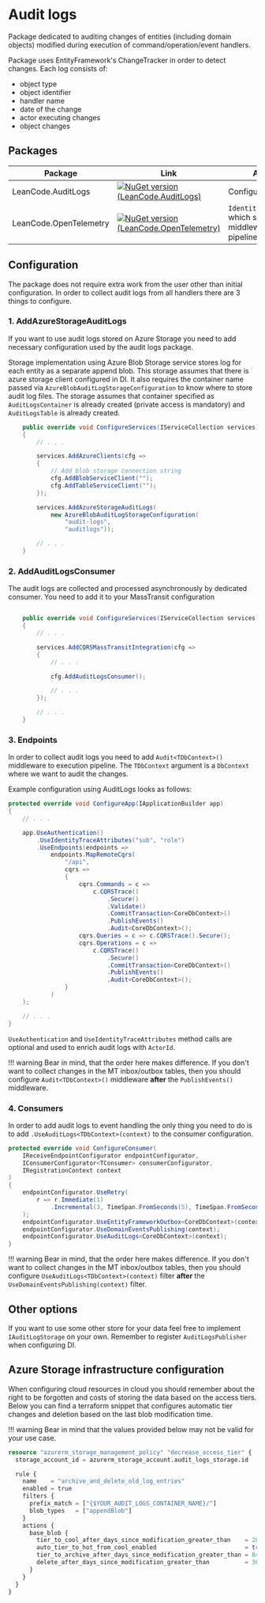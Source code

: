 # Audit logs

Package dedicated to auditing changes of entities (including domain objects) modified during execution of command/operation/event handlers.

Package uses EntityFramework's ChangeTracker in order to detect changes. Each log consists of:

- object type
- object identifier
- handler name
- date of the change
- actor executing changes
- object changes

## Packages

| Package | Link | Application in section |
| --- | ----------- | ----------- |
| LeanCode.AuditLogs | [![NuGet version (LeanCode.AuditLogs)](https://img.shields.io/nuget/vpre/LeanCode.AuditLogs.svg?style=flat-square&logo=nuget)](https://www.nuget.org/packages/LeanCode.AuditLogs/8.0.2260-preview/) | Configuration |
| LeanCode.OpenTelemetry | [![NuGet version (LeanCode.OpenTelemetry)](https://img.shields.io/nuget/vpre/LeanCode.OpenTelemetry.svg?style=flat-square&logo=nuget)](https://www.nuget.org/packages/LeanCode.OpenTelemetry/8.0.2260-preview/) | `IdentityTraceAttributesMiddleware` which sets `ActorId`. When middleware is not added to the pipeline `ActorId` will be always `null` |

## Configuration

The package does not require extra work from the user other than initial configuration. In order to collect audit logs from all handlers there are 3 things to configure.

### 1. AddAzureStorageAuditLogs

If you want to use audit logs stored on Azure Storage you need to add necessary configuration used by the audit logs package.

Storage implementation using Azure Blob Storage service stores log for each entity as a separate append blob. This storage assumes that there is azure storage client configured in DI. It also requires the container name passed via `AzureBlobAuditLogStorageConfiguration` to know where to store audit log files. The storage assumes that container specified as `AuditLogsContainer` is already created (private access is mandatory) and `AuditLogsTable` is already created.

```csharp
    public override void ConfigureServices(IServiceCollection services)
    {
        // . . .

        services.AddAzureClients(cfg =>
        {
            // Add blob storage connection string
            cfg.AddBlobServiceClient("");
            cfg.AddTableServiceClient("");
        });

        services.AddAzureStorageAuditLogs(
            new AzureBlobAuditLogStorageConfiguration(
                "audit-logs",
                "auditlogs"));

        // . . .
    }
```

### 2. AddAuditLogsConsumer

The audit logs are collected and processed asynchronously by dedicated consumer. You need to add it to your MassTransit configuration

```csharp

    public override void ConfigureServices(IServiceCollection services)
    {
        // . . .

        services.AddCQRSMassTransitIntegration(cfg =>
        {
            // . . .

            cfg.AddAuditLogsConsumer();

            // . . .
        });

        // . . .
    }
```

### 3. Endpoints

In order to collect audit logs you need to add `Audit<TDbContext>()` middleware to execution pipeline. The `TDbContext` argument is a `DbContext` where we want to audit the changes.

Example configuration using AuditLogs looks as follows:

```csharp
protected override void ConfigureApp(IApplicationBuilder app)
{
    // . . .

    app.UseAuthentication()
        .UseIdentityTraceAttributes("sub", "role")
        .UseEndpoints(endpoints =>
            endpoints.MapRemoteCqrs(
                "/api",
                cqrs =>
                {
                    cqrs.Commands = c =>
                        c.CQRSTrace()
                            .Secure()
                            .Validate()
                            .CommitTransaction<CoreDbContext>()
                            .PublishEvents()
                            .Audit<CoreDbContext>();
                    cqrs.Queries = c => c.CQRSTrace().Secure();
                    cqrs.Operations = c =>
                        c.CQRSTrace()
                            .Secure()
                            .CommitTransaction<CoreDbContext>()
                            .PublishEvents()
                            .Audit<CoreDbContext>();
                }
            )
    );

    // . . .
}
```

`UseAuthentication` and `UseIdentityTraceAttributes` method calls are optional and used to enrich audit logs with `ActorId`.

!!! warning
    Bear in mind, that the order here makes difference. If you don't want to collect changes in the MT inbox/outbox tables, then you should configure `Audit<TDbContext>()` middleware **after** the `PublishEvents()` middleware.

### 4. Consumers

In order to add audit logs to event handling the only thing you need to do is to add `.UseAuditLogs<TDbContext>(context)` to the consumer configuration.

```csharp
protected override void ConfigureConsumer(
    IReceiveEndpointConfigurator endpointConfigurator,
    IConsumerConfigurator<TConsumer> consumerConfigurator,
    IRegistrationContext context
)
{
    endpointConfigurator.UseRetry(
        r => r.Immediate(1)
            .Incremental(3, TimeSpan.FromSeconds(5), TimeSpan.FromSeconds(5))
    );
    endpointConfigurator.UseEntityFrameworkOutbox<CoreDbContext>(context);
    endpointConfigurator.UseDomainEventsPublishing(context);
    endpointConfigurator.UseAuditLogs<CoreDbContext>(context);
}
```

!!! warning
    Bear in mind, that the order here makes difference. If you don't want to collect changes in the MT inbox/outbox tables, then you should configure `UseAuditLogs<TDbContext>(context)` filter **after** the `UseDomainEventsPublishing(context)` filter.

## Other options

If you want to use some other store for your data feel free to implement `IAuditLogStorage` on your own. Remember to register `AuditLogsPublisher` when configuring DI.

## Azure Storage infrastructure configuration

When configuring cloud resources in cloud you should remember about the right to be forgotten and costs of storing the data based on the access tiers. Below you can find a terraform snippet that configures automatic tier changes and deletion based on the last blob modification time.

!!! warning
    Bear in mind that the values provided below may not be valid for your use case.

```terraform
resource "azurerm_storage_management_policy" "decrease_access_tier" {
  storage_account_id = azurerm_storage_account.audit_logs_storage.id

  rule {
    name    = "archive_and_delete_old_log_entries"
    enabled = true
    filters {
      prefix_match = ["{$YOUR_AUDIT_LOGS_CONTAINER_NAME}/"]
      blob_types   = ["appendBlob"]
    }
    actions {
      base_blob {
        tier_to_cool_after_days_since_modification_greater_than    = 28
        auto_tier_to_hot_from_cool_enabled                         = true
        tier_to_archive_after_days_since_modification_greater_than = 84
        delete_after_days_since_modification_greater_than          = 365
      }
    }
  }
}
```

